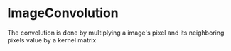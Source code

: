 # ImageConvolution
The convolution is done by multiplying a image's pixel and its neighboring pixels value by a kernel matrix
